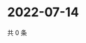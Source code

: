# 2022-07-14

共 0 条

<!-- BEGIN WEIBO -->
<!-- 最后更新时间 Thu Jul 14 2022 12:48:45 GMT+0800 (China Standard Time) -->

<!-- END WEIBO -->

